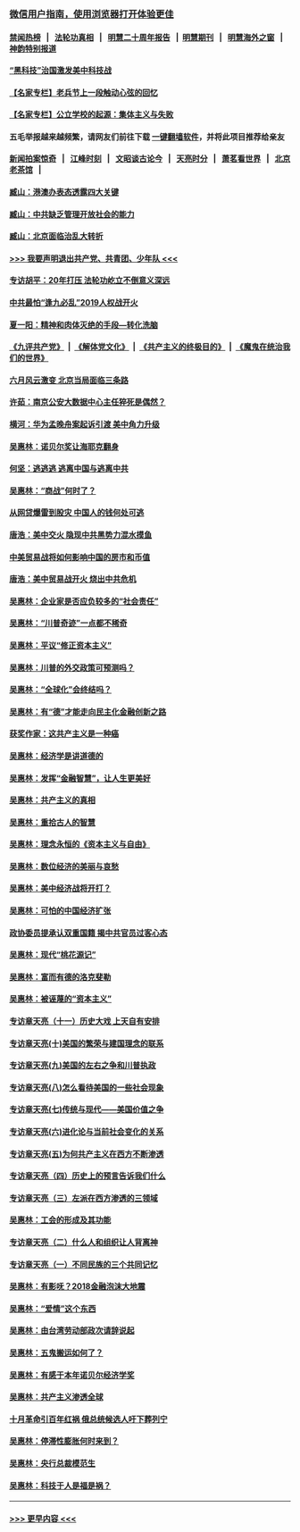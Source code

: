 ### [微信用户指南，使用浏览器打开体验更佳](https://github.com/gfw-breaker/banned-news1/blob/master/indexes/wechat-guide.md?t=0)
#### [禁闻热榜](热点新闻.md?t=0)  &nbsp;&nbsp;|&nbsp;&nbsp; [法轮功真相](https://github.com/gfw-breaker/truth/blob/master/README.md?t=0) &nbsp;&nbsp;|&nbsp;&nbsp; [明慧二十周年报告](https://github.com/gfw-breaker/mh-reports/blob/master/README.md?t=0) &nbsp;&nbsp;|&nbsp;&nbsp;[明慧期刊](https://github.com/gfw-breaker/mh-qikan) &nbsp;&nbsp;|&nbsp;&nbsp; [明慧海外之窗](https://github.com/gfw-breaker/mh-news/blob/master/README.md?t=0) &nbsp;&nbsp;|&nbsp;&nbsp; [神韵特别报道](https://github.com/gfw-breaker/mh-news/blob/master/shenyun.md?t=0)
#### [“黑科技”治国激发美中科技战](../pages/nsc423/n11638056.md?t=02082111) 
#### [【名家专栏】老兵节上一段触动心弦的回忆](../pages/nsc423/n11646016.md?t=02082111) 
#### [【名家专栏】公立学校的起源：集体主义与失败](../pages/nsc423/n11601833.md?t=02082111) 
#### 五毛举报越来越频繁，请网友们前往下载 [一键翻墙软件](https://github.com/gfw-breaker/ssr-accounts)，并将此项目推荐给亲友
#### [新闻拍案惊奇](https://github.com/gfw-breaker/banned-news1/blob/master/pages/link4.md) &nbsp;&nbsp;|&nbsp;&nbsp; [江峰时刻](https://github.com/gfw-breaker/banned-news1/blob/master/pages/link4.md) &nbsp;&nbsp;|&nbsp;&nbsp; [文昭谈古论今](https://github.com/gfw-breaker/banned-news1/blob/master/pages/link4.md) &nbsp;&nbsp;|&nbsp;&nbsp; [天亮时分](https://github.com/gfw-breaker/banned-news1/blob/master/pages/link4.md) &nbsp;&nbsp;|&nbsp;&nbsp; [萧茗看世界](https://github.com/gfw-breaker/banned-news1/blob/master/pages/link4.md) &nbsp;&nbsp;|&nbsp;&nbsp; [北京老茶馆](https://github.com/gfw-breaker/banned-news1/blob/master/pages/link4.md) &nbsp;&nbsp;|&nbsp;&nbsp; 
#### [臧山：港澳办表态透露四大关键](../pages/nsc423/n11421628.md?t=02082111) 
#### [臧山：中共缺乏管理开放社会的能力](../pages/nsc423/n11407457.md?t=02082111) 
#### [臧山：北京面临治乱大转折](../pages/nsc423/n11406895.md?t=02082111) 
#### [>>> 我要声明退出共产党、共青团、少年队 <<<](https://github.com/begood0513/goodnews/blob/master/quit/letter.md) 
#### [专访胡平：20年打压 法轮功屹立不倒意义深远](../pages/nsc423/n11398800.md?t=02082111) 
#### [中共最怕“逢九必乱”2019人权战开火](../pages/nsc423/n11385248.md?t=02082111) 
#### [夏一阳：精神和肉体灭绝的手段—转化洗脑](../pages/nsc423/n11368250.md?t=02082111) 
#### [《九评共产党》](https://github.com/begood0513/9ping.md/blob/master/README.md) &nbsp;|&nbsp; [《解体党文化》](../../../../jtdwh.md/blob/master/README.md)  &nbsp;|&nbsp; [《共产主义的终极目的》](../../../../gczydzjmd.md/blob/master/README.md) &nbsp;|&nbsp; [《魔鬼在统治我们的世界》](../../../../mgztzwmdsj.md/blob/master/README.md) 
#### [六月风云激变 北京当局面临三条路](../pages/nsc423/n11313668.md?t=02082111) 
#### [许茹：南京公安大数据中心主任猝死是偶然？](../pages/nsc423/n11064744.md?t=02082111) 
#### [横河：华为孟晚舟案起诉引渡 美中角力升级](../pages/nsc423/n11027230.md?t=02082111) 
#### [吴惠林：诺贝尔奖让海耶克翻身](../pages/nsc423/n10890049.md?t=02082111) 
#### [何坚：逃逃逃 逃离中国与逃离中共](../pages/nsc423/n10592891.md?t=02082111) 
#### [吴惠林：“商战”何时了？](../pages/nsc423/n10573558.md?t=02082111) 
#### [从网贷爆雷到股灾 中国人的钱何处可逃](../pages/nsc423/n10572800.md?t=02082111) 
#### [唐浩：美中交火 隐现中共黑势力混水摸鱼](../pages/nsc423/n10544040.md?t=02082111) 
#### [中美贸易战将如何影响中国的房市和币值](../pages/nsc423/n10543697.md?t=02082111) 
#### [唐浩：美中贸易战开火 烧出中共危机](../pages/nsc423/n10540126.md?t=02082111) 
#### [吴惠林：企业家是否应负较多的“社会责任”](../pages/nsc423/n10535022.md?t=02082111) 
#### [吴惠林：“川普奇迹”一点都不稀奇](../pages/nsc423/n10512808.md?t=02082111) 
#### [吴惠林：平议“修正资本主义”](../pages/nsc423/n10495724.md?t=02082111) 
#### [吴惠林：川普的外交政策可预测吗？](../pages/nsc423/n10462387.md?t=02082111) 
#### [吴惠林：“全球化”会终结吗？](../pages/nsc423/n10452838.md?t=02082111) 
#### [吴惠林：有“德”才能走向民主化金融创新之路](../pages/nsc423/n10432292.md?t=02082111) 
#### [获奖作家：这共产主义是一种癌](../pages/nsc423/n10431541.md?t=02082111) 
#### [吴惠林：经济学是讲道德的](../pages/nsc423/n10398014.md?t=02082111) 
#### [吴惠林：发挥“金融智慧”，让人生更美好](../pages/nsc423/n10375019.md?t=02082111) 
#### [吴惠林：共产主义的真相](../pages/nsc423/n10351394.md?t=02082111) 
#### [吴惠林：重拾古人的智慧](../pages/nsc423/n10337691.md?t=02082111) 
#### [吴惠林：理念永恒的《资本主义与自由》](../pages/nsc423/n10316274.md?t=02082111) 
#### [吴惠林：数位经济的美丽与哀愁](../pages/nsc423/n10292946.md?t=02082111) 
#### [吴惠林：美中经济战将开打？](../pages/nsc423/n10258825.md?t=02082111) 
#### [吴惠林：可怕的中国经济扩张](../pages/nsc423/n10219147.md?t=02082111) 
#### [政协委员提承认双重国籍 揭中共官员过客心态](../pages/nsc423/n10208809.md?t=02082111) 
#### [吴惠林：现代“桃花源记”](../pages/nsc423/n10185234.md?t=02082111) 
#### [吴惠林：富而有德的洛克斐勒](../pages/nsc423/n10142264.md?t=02082111) 
#### [吴惠林：被诬蔑的“资本主义”](../pages/nsc423/n10124816.md?t=02082111) 
#### [专访章天亮（十一）历史大戏 上天自有安排](../pages/nsc423/n10094905.md?t=02082111) 
#### [专访章天亮(十)美国的繁荣与建国理念的联系](../pages/nsc423/n10094899.md?t=02082111) 
#### [专访章天亮(九)美国的左右之争和川普执政](../pages/nsc423/n10094889.md?t=02082111) 
#### [专访章天亮(八)怎么看待美国的一些社会现象](../pages/nsc423/n10094857.md?t=02082111) 
#### [专访章天亮(七)传统与现代——美国价值之争](../pages/nsc423/n10093140.md?t=02082111) 
#### [专访章天亮(六)进化论与当前社会变化的关系](../pages/nsc423/n10092036.md?t=02082111) 
#### [专访章天亮(五)为何共产主义在西方不断渗透](../pages/nsc423/n10083620.md?t=02082111) 
#### [专访章天亮（四）历史上的预言告诉我们什么](../pages/nsc423/n10083606.md?t=02082111) 
#### [专访章天亮（三）左派在西方渗透的三领域](../pages/nsc423/n10081115.md?t=02082111) 
#### [吴惠林：工会的形成及其功能](../pages/nsc423/n10080633.md?t=02082111) 
#### [专访章天亮（二）什么人和组织让人背离神](../pages/nsc423/n10076637.md?t=02082111) 
#### [专访章天亮（一）不同民族的三个共同记忆](../pages/nsc423/n10074188.md?t=02082111) 
#### [吴惠林：有影呒？2018金融泡沫大地震](../pages/nsc423/n10040534.md?t=02082111) 
#### [吴惠林：“爱情”这个东西](../pages/nsc423/n10019423.md?t=02082111) 
#### [吴惠林：由台湾劳动部政次请辞说起](../pages/nsc423/n9979679.md?t=02082111) 
#### [吴惠林：五鬼搬运如何了？](../pages/nsc423/n9925338.md?t=02082111) 
#### [吴惠林：有感于本年诺贝尔经济学奖](../pages/nsc423/n9871883.md?t=02082111) 
#### [吴惠林：共产主义渗透全球](../pages/nsc423/n9812748.md?t=02082111) 
#### [十月革命引百年红祸 俄总统候选人吁下葬列宁](../pages/nsc423/n9810182.md?t=02082111) 
#### [吴惠林：停滞性膨胀何时来到？](../pages/nsc423/n9764136.md?t=02082111) 
#### [吴惠林：央行总裁模范生](../pages/nsc423/n9728134.md?t=02082111) 
#### [吴惠林：科技于人是福是祸？](../pages/nsc423/n9672982.md?t=02082111) 

----
#### [ >>> 更早内容 <<< ](../indexes/nsc423-earlier.md)
